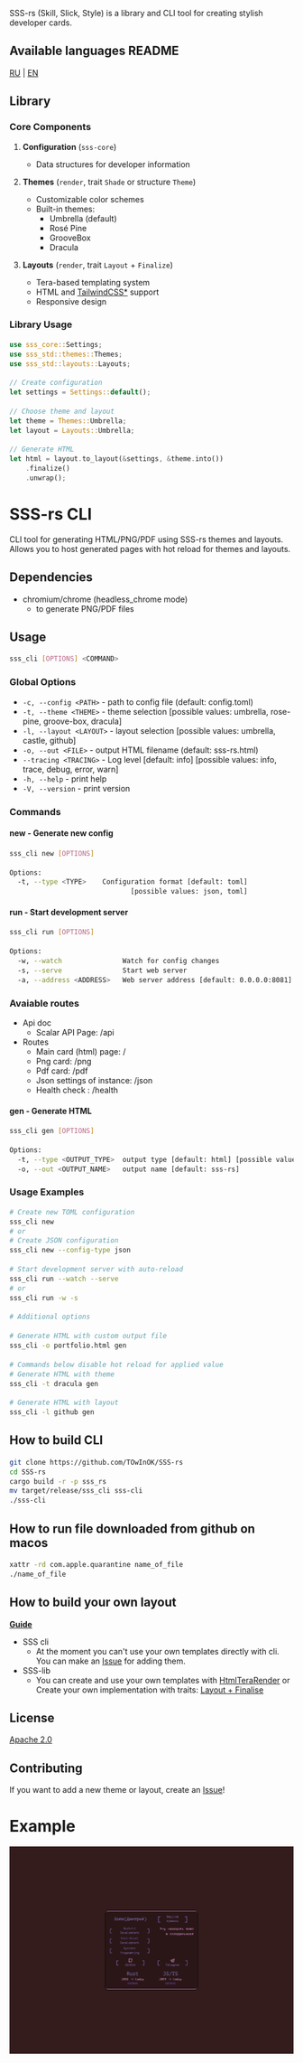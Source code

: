 SSS-rs (Skill, Slick, Style) is a library and CLI tool for creating stylish developer cards.

## Available languages README
[RU](README_ru.md) | [EN](README_ru.md)

## Library

### Core Components

1. **Configuration** (`sss-core`)
   - Data structures for developer information

2. **Themes** (`render`, trait `Shade` or structure `Theme`)
   - Customizable color schemes
   - Built-in themes:
     - Umbrella (default)
     - Rosé Pine
     - GrooveBox
     - Dracula

3. **Layouts** (`render`, trait `Layout` + `Finalize`)
   - Tera-based templating system
   - HTML and [TailwindCSS*](https://crates.io/crates/encre-css) support
   - Responsive design

### Library Usage

```rust
use sss_core::Settings;
use sss_std::themes::Themes;
use sss_std::layouts::Layouts;

// Create configuration
let settings = Settings::default();

// Choose theme and layout
let theme = Themes::Umbrella;
let layout = Layouts::Umbrella;

// Generate HTML
let html = layout.to_layout(&settings, &theme.into())
    .finalize()
    .unwrap();
```

# SSS-rs CLI

CLI tool for generating HTML/PNG/PDF using SSS-rs themes and layouts.
Allows you to host generated pages with hot reload for themes and layouts.

## Dependencies
- chromium/chrome (headless_chrome mode)
  - to generate PNG/PDF files

## Usage

```bash
sss_cli [OPTIONS] <COMMAND>
```

### Global Options

- `-c, --config <PATH>` - path to config file (default: config.toml)
- `-t, --theme <THEME>` - theme selection [possible values: umbrella, rose-pine, groove-box, dracula]
- `-l, --layout <LAYOUT>` - layout selection [possible values: umbrella, castle, github]
- `-o, --out <FILE>` - output HTML filename (default: sss-rs.html)
- `--tracing <TRACING>` - Log level [default: info] [possible values: info, trace, debug, error, warn]
- `-h, --help` - print help
- `-V, --version` - print version

### Commands

#### new - Generate new config
```bash
sss_cli new [OPTIONS]

Options:
  -t, --type <TYPE>    Configuration format [default: toml]
                              [possible values: json, toml]
```

#### run - Start development server
```bash
sss_cli run [OPTIONS]

Options:
  -w, --watch               Watch for config changes
  -s, --serve               Start web server
  -a, --address <ADDRESS>   Web server address [default: 0.0.0.0:8081]
```

### Avaiable routes
- Api doc
  - Scalar API Page: /api
- Routes
  - Main card (html) page: /
  - Png card: /png
  - Pdf card: /pdf
  - Json settings of instance: /json
  - Health check : /health

#### gen - Generate HTML
```bash
sss_cli gen [OPTIONS]

Options:
  -t, --type <OUTPUT_TYPE>  output type [default: html] [possible values: html, png, pdf]
  -o, --out <OUTPUT_NAME>   output name [default: sss-rs]
```

### Usage Examples

```bash
# Create new TOML configuration
sss_cli new
# or
# Create JSON configuration
sss_cli new --config-type json

# Start development server with auto-reload
sss_cli run --watch --serve
# or
sss_cli run -w -s

# Additional options

# Generate HTML with custom output file
sss_cli -o portfolio.html gen

# Commands below disable hot reload for applied value
# Generate HTML with theme
sss_cli -t dracula gen

# Generate HTML with layout
sss_cli -l github gen
```

## How to build CLI

```bash
git clone https://github.com/TOwInOK/SSS-rs
cd SSS-rs
cargo build -r -p sss_rs
mv target/release/sss_cli sss-cli
./sss-cli
```

## How to run file downloaded from github on macos
```sh
xattr -rd com.apple.quarantine name_of_file
./name_of_file
```

## How to build your own layout

[**Guide**](How_to_construct_layout.md)

- SSS cli
  - At the moment you can't use your own templates directly with cli.
  You can make an [Issue](https://github.com/TOwInOK/SSS-rs/issues/new?template=Blank+issue) for adding them.
- SSS-lib
  - You can create and use your own templates with [HtmlTeraRender](sss-lib\sss-std\src\layouts\html_tera_builder.rs)
  or
  Create your own implementation with traits: [Layout + Finalise](sss-lib\render\src\layout.rs)

## License
[Apache 2.0](LICENSE)

## Contributing
If you want to add a new theme or layout, create an [Issue](https://github.com/TOwInOK/SSS-rs/issues/new?template=Blank+issue)!

# Example
![Card Example](.content/umbrella.umbrella.jpeg)
